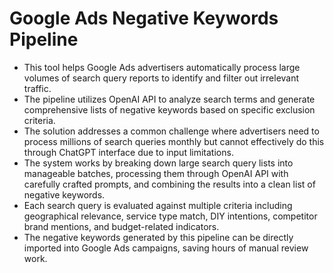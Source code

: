 # Google Ads Negative Keywords Pipeline
- This tool helps Google Ads advertisers automatically process large volumes of search query reports to identify and filter out irrelevant traffic.  
- The pipeline utilizes OpenAI API to analyze search terms and generate comprehensive lists of negative keywords based on specific exclusion criteria.  
- The solution addresses a common challenge where advertisers need to process millions of search queries monthly but cannot effectively do this through ChatGPT interface due to input limitations.  
- The system works by breaking down large search query lists into manageable batches, processing them through OpenAI API with carefully crafted prompts, and combining the results into a clean list of negative keywords.  
- Each search query is evaluated against multiple criteria including geographical relevance, service type match, DIY intentions, competitor brand mentions, and budget-related indicators.  
- The negative keywords generated by this pipeline can be directly imported into Google Ads campaigns, saving hours of manual review work.